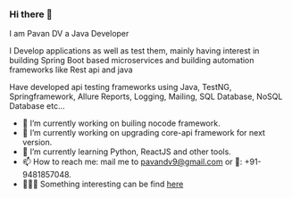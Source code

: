 ### Hi there 👋

I am Pavan DV a Java Developer

I Develop applications as well as test them, mainly having interest in building Spring Boot based microservices and building automation frameworks like Rest api and java

Have developed api testing frameworks using Java, TestNG, Springframework, Allure Reports, Logging, Mailing, SQL Database, NoSQL Database etc...

- 🔭 I’m currently working on builing nocode framework.
- 🔭 I’m currently working on upgrading core-api framework for next version.
- 🌱 I’m currently learning Python, ReactJS and other tools.
- 📫 How to reach me: mail me to pavandv9@gmail.com or 📱: +91-9481857048.
- 🕵🏻‍♂️ Something interesting can be find [here](https://pavandv9.gitbook.io/)

<!--
**pavandv9/pavandv9** is a ✨ _special_ ✨ repository because its `README.md` (this file) appears on your GitHub profile.

Here are some ideas to get you started:

- ...
- 👯 I’m looking to collaborate on ...
- 🤔 I’m looking for help with ...
- 💬 Ask me about ...
- 😄 Pronouns: ...
- ⚡ Fun fact: ...
-->
